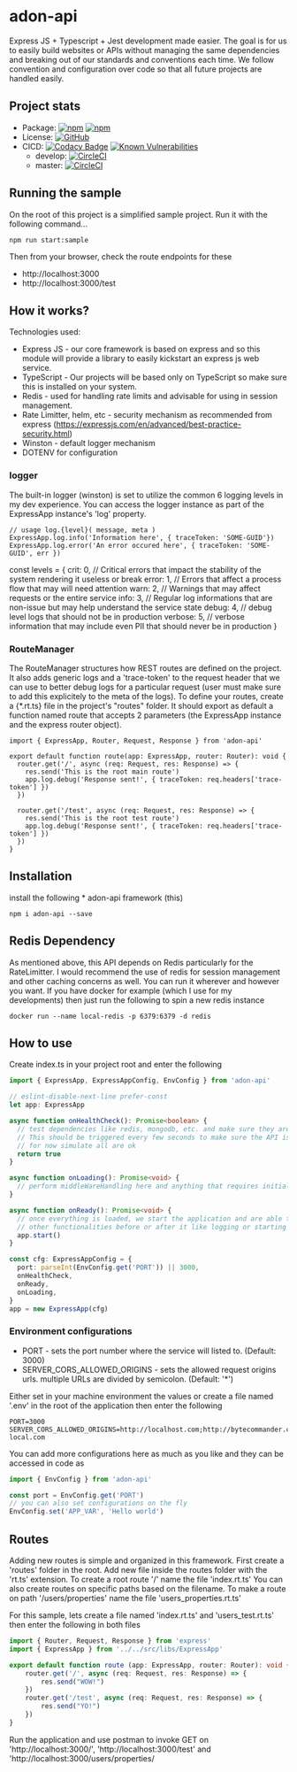 # adon-api
Express JS + Typescript + Jest development made easier. The goal is for us to easily build websites or APIs without managing the same dependencies and breaking out of our standards and conventions each time. We follow convention and configuration over code so that all future projects are handled easily.

## Project stats
* Package: [![npm](https://img.shields.io/npm/v/adon-api.svg)](https://www.npmjs.com/package/adon-api) [![npm](https://img.shields.io/npm/dm/adon-api.svg)](https://www.npmjs.com/package/adon-api)
* License: [![GitHub](https://img.shields.io/github/license/adonisv79/adon-api.svg)](https://github.com/adonisv79/adon-api/blob/master/LICENSE)
* CICD: [![Codacy Badge](https://app.codacy.com/project/badge/Grade/8308805088ac436b82f87e48a48633a1)](https://www.codacy.com/gh/adonisv79/adon-api/dashboard?utm_source=github.com&amp;utm_medium=referral&amp;utm_content=adonisv79/adon-api&amp;utm_campaign=Badge_Grade) [![Known Vulnerabilities](https://snyk.io/test/github/adonisv79/adon-api/badge.svg)](https://snyk.io/test/github/adonisv79/adon-api)
  * develop: [![CircleCI](https://dl.circleci.com/status-badge/img/gh/adonisv79/adon-api/tree/develop.svg?style=svg)](https://dl.circleci.com/status-badge/redirect/gh/adonisv79/adon-api/tree/develop)
  * master: [![CircleCI](https://dl.circleci.com/status-badge/img/gh/adonisv79/adon-api/tree/master.svg?style=svg)](https://dl.circleci.com/status-badge/redirect/gh/adonisv79/adon-api/tree/master)

## Running the sample
On the root of this project is a simplified sample project. Run it with the following command...
```npm
npm run start:sample
```
Then from your browser, check the route endpoints for these
* http://localhost:3000
* http://localhost:3000/test

## How it works?
Technologies used:
* Express JS - our core framework is based on express and so this module will provide a library to easily kickstart an express js web service.
* TypeScript - Our projects will be based only on TypeScript so make sure this is installed on your system.
* Redis - used for handling rate limits and advisable for using in session management.
* Rate Limitter, helm, etc - security mechanism as recommended from express (https://expressjs.com/en/advanced/best-practice-security.html)
* Winston - default logger mechanism
* DOTENV for configuration

### logger
The built-in logger (winston) is set to utilize the common 6 logging levels in my dev experience. You can access the logger instance as part of the ExpressApp instance's 'log' property.

```node
// usage log.{level}( message, meta )
ExpressApp.log.info('Information here', { traceToken: 'SOME-GUID'})
ExpressApp.log.error('An error occured here', { traceToken: 'SOME-GUID', err })
```
const levels = {
  crit: 0, // Critical errors that impact the stability of the system rendering it useless or break
  error: 1, // Errors that affect a process flow that may will need attention
  warn: 2, // Warnings that may affect requests or the entire service
  info: 3, // Regular log informations that are non-issue but may help understand the service state
  debug: 4, // debug level logs that should not be in production
  verbose: 5, // verbose information that may include even PII that should never be in production
}

### RouteManager
The RouteManager structures how REST routes are defined on the project. It also adds generic logs and a 'trace-token' to the request header that we can use to better debug logs for a particular request (user must make sure to add this explicitely to the meta of the logs). To define your routes, create a {*.rt.ts} file in the project's "routes" folder. It should export as default a function named route that accepts 2 parameters (the ExpressApp instance and the express router object).

```node
import { ExpressApp, Router, Request, Response } from 'adon-api'

export default function route(app: ExpressApp, router: Router): void {
  router.get('/', async (req: Request, res: Response) => {
    res.send('This is the root main route')
    app.log.debug('Response sent!', { traceToken: req.headers['trace-token'] })
  })

  router.get('/test', async (req: Request, res: Response) => {
    res.send('This is the root test route')
    app.log.debug('Response sent!', { traceToken: req.headers['trace-token'] })
  })
}

```
## Installation
install the following
    * adon-api framework (this) 
```npm
npm i adon-api --save
```

## Redis Dependency
As mentioned above, this API depends on Redis particularly for the RateLimitter. I would recommend the use of redis for session management and other caching concerns as well. You can run it wherever and however you want. If you have docker for example (which I use for my developments) then just run the following to spin a new redis instance
```
docker run --name local-redis -p 6379:6379 -d redis
```

## How to use
Create index.ts in your project root and enter the following
```typescript
import { ExpressApp, ExpressAppConfig, EnvConfig } from 'adon-api'

// eslint-disable-next-line prefer-const
let app: ExpressApp

async function onHealthCheck(): Promise<boolean> {
  // test dependencies like redis, mongodb, etc. and make sure they are alive.
  // This should be triggered every few seconds to make sure the API is wirking properly
  // for now simulate all are ok
  return true
}

async function onLoading(): Promise<void> {
  // perform middleWareHandling here and anything that requires initializations.
}

async function onReady(): Promise<void> {
  // once everything is loaded, we start the application and are able to do some 
  // other functionalities before or after it like logging or starting other services.
  app.start()
}

const cfg: ExpressAppConfig = {
  port: parseInt(EnvConfig.get('PORT')) || 3000,
  onHealthCheck,
  onReady,
  onLoading,
}
app = new ExpressApp(cfg)
```

### Environment configurations
* PORT - sets the port number where the service will listed to. (Default: 3000)
* SERVER_CORS_ALLOWED_ORIGINS - sets the allowed request origins urls. multiple URLs are divided by semicolon. (Default: '*')

Either set in your machine environment the values or create a file named '.env' in the root of the application then enter the following
```text
PORT=3000
SERVER_CORS_ALLOWED_ORIGINS=http://localhost.com;http://bytecommander.com;http://bcomm-local.com
```

You can add more configurations here as much as you like and they can be accessed in code as
```javascript 1.6
import { EnvConfig } from 'adon-api'

const port = EnvConfig.get('PORT')
// you can also set configurations on the fly
EnvConfig.set('APP_VAR', 'Hello world')
```

## Routes
Adding new routes is simple and organized in this framework. First create a 'routes' folder in the root.
Add new file inside the routes folder with the 'rt.ts' extension. To create a root route '/' name the file 'index.rt.ts'
You can also create routes on specific paths based on the filename. To make a route on path '/users/properties' name the file 'users_properties.rt.ts'

For this sample, lets create a file named 'index.rt.ts' and 'users_test.rt.ts' then enter the following in both files
```typescript
import { Router, Request, Response } from 'express'
import { ExpressApp } from '../../src/libs/ExpressApp'

export default function route (app: ExpressApp, router: Router): void {
    router.get('/', async (req: Request, res: Response) => {
        res.send("WOW!")
    })
    router.get('/test', async (req: Request, res: Response) => {
        res.send("YO!")
    })
}
```

Run the application and use postman to invoke GET on 'http://localhost:3000/', 'http://localhost:3000/test' and 'http://localhost:3000/users/properties/

